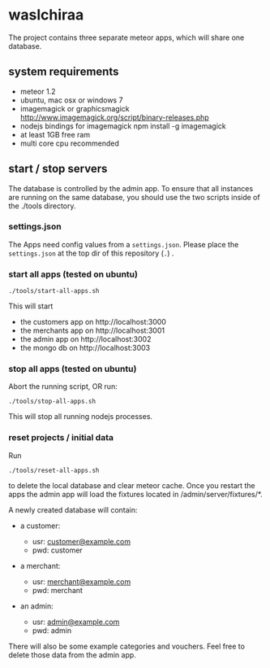 # waslchiraa

The project contains three separate meteor apps, which will share one database.

## system requirements
- meteor 1.2
- ubuntu, mac osx or windows 7
- imagemagick or graphicsmagick
      http://www.imagemagick.org/script/binary-releases.php
- nodejs bindings for imagemagick
      npm install -g imagemagick
- at least 1GB free ram
- multi core cpu recommended

## start / stop servers

The database is controlled by the admin app. To ensure that all instances are
running on the same database, you should use the two scripts inside of the 
./tools directory.

### settings.json
The Apps need config values from a `settings.json`. 
Please place the `settings.json` at the top dir of 
this repository (`.`) .

### start all apps (tested on ubuntu)

    ./tools/start-all-apps.sh

This will start
- the customers app on http://localhost:3000
- the merchants app on http://localhost:3001
- the admin app on http://localhost:3002
- the mongo db on http://localhost:3003

### stop all apps (tested on ubuntu)

Abort the running script, OR run:

    ./tools/stop-all-apps.sh

This will stop all running nodejs processes.

### reset projects / initial data

Run

    ./tools/reset-all-apps.sh

to delete the local database and clear meteor cache. Once you restart the apps
the admin app will load the fixtures located in /admin/server/fixtures/*.

A newly created database will contain:

- a customer:
    - usr: customer@example.com
    - pwd: customer
    
- a merchant:
    - usr: merchant@example.com
    - pwd: merchant
    
- an admin:
    - usr: admin@example.com
    - pwd: admin

There will also be some example categories and vouchers. Feel free to delete
those data from the admin app.
